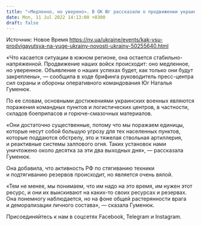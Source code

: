 ```yaml
---
title: "«Медленно, но уверено». В ОК Юг рассказали о продвижении украинских сил на юге Украины"
date: Mon, 11 Jul 2022 14:13:00 +0300
draft: false
---
```

Источник: Новое Время https://nv.ua/ukraine/events/kak-vsu-prodvigayutsya-na-yuge-ukrainy-novosti-ukrainy-50255640.html


«Что касается ситуации в южном регионе, она остается стабильно-напряженной. Продвижение наших войск происходит: оно медленное, но уверенное. Объявление о наших успехах будет, как только они будут закреплены», — сообщила в ходе брифинга руководитель пресс-центра сил охраны и обороны оперативного командования Юг Наталья Гуменюк.

 По ее словам, основными достижениями украинских военных являются поражения командных пунктов и логистических центров, в частности, складов боеприпасов и горюче-смазочных материалов.

«Они достаточно существенные, потому что мы поражаем единицы, которые несут собой большую угрозу для тех населенных пунктов, которые поддаются обстрелу, это и тяжелая ствольная артиллерия, и реактивные системы залпового огня. Таких установок нами уничтожено около десятка за эти два выходных дня», — рассказала Гуменюк.

Она добавила, что активность РФ по стягиванию техники и подтягиванию резервов происходит, но является очень вялой.

«Тем не менее, мы понимаем, что им надо на это время, им нужен этот ресурс, и они их выискивают на каких-то своих ресурсах и резервах. Она понемногу наблюдается, но на фоне общей растерянности врага и деморализации личного состава», — сказала Гуменюк.

Присоединяйтесь к нам в соцсетях Facebook, Telegram и Instagram.
